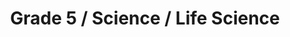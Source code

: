 ---
title: "Grade 5 / Science / Life Science"
subject: "science"
grade: "5"
area: "ls"
next_steps:
  - instructions: "With your student, discuss the living and nonliving parts of a specific land or aquatic ecosystem. Sort each part as producer, consumer, decomposer, or environment. Discuss how matter moves from one part to the next. Search “flow of energy and matter in ecosystems” online to inform the discussion."
  - instructions: "With your student, select a familiar ecosystem. Discuss how matter moves in a cycle through the environment, producers, consumers, and decomposers. Search “flow of energy and matter in ecosystems” online to inform the discussion. Select one organism and analyze its role in its ecosystem and its life cycle."
  - instructions: "With your student, discuss the producers, consumers, decomposers, and nonliving matter in a familiar ecosystem. Analyze how the organisms’ traits support their survival in the ecosystem. Predict how organisms would survive in different environments. Search “ecosystem cycles” online to support the discussion."
---